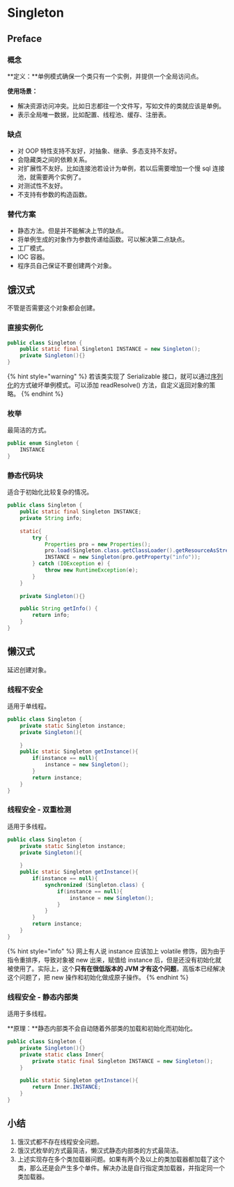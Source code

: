 # Singleton

## **Preface**

### 概念

**定义：**单例模式确保一个类只有一个实例，并提供一个全局访问点。

**使用场景：**

* 解决资源访问冲突。比如日志都往一个文件写，写如文件的类就应该是单例。
* 表示全局唯一数据，比如配置、线程池、缓存、注册表。

### 缺点

* 对 OOP 特性支持不友好，对抽象、继承、多态支持不友好。
* 会隐藏类之间的依赖关系。
* 对扩展性不友好。比如连接池若设计为单例，若以后需要增加一个慢 sql 连接池，就需要两个实例了。
* 对测试性不友好。
* 不支持有参数的构造函数。

### 替代方案

* 静态方法。但是并不能解决上节的缺点。
* 将单例生成的对象作为参数传递给函数。可以解决第二点缺点。
* 工厂模式。
* IOC 容器。
* 程序员自己保证不要创建两个对象。

## 饿汉式

不管是否需要这个对象都会创建。

### 直接实例化

```java
public class Singleton {
	public static final Singleton1 INSTANCE = new Singleton();
	private Singleton(){}
}
```

{% hint style="warning" %}
若该类实现了 Serializable 接口，就可以通过[序列化](../../../java/class-libraries/java-io.md#dui-xiang-xu-lie-hua)的方式破坏单例模式。可以添加 readResolve\(\) 方法，自定义返回对象的策略。
{% endhint %}

### 枚举

最简洁的方式。

```java
public enum Singleton {
	INSTANCE
}
```

### 静态代码块

适合于初始化比较复杂的情况。

```java
public class Singleton {
	public static final Singleton INSTANCE;
	private String info;
	
	static{
		try {
			Properties pro = new Properties();
			pro.load(Singleton.class.getClassLoader().getResourceAsStream("single.properties"));
			INSTANCE = new Singleton(pro.getProperty("info"));
		} catch (IOException e) {
			throw new RuntimeException(e);
		}
	}
	
	private Singleton(){}

	public String getInfo() {
		return info;
	}
}
```

## 懒汉式

延迟创建对象。

### 线程不安全

适用于单线程。

```java
public class Singleton {
	private static Singleton instance;
	private Singleton(){
		
	}
	public static Singleton getInstance(){
		if(instance == null){
			instance = new Singleton();
		}
		return instance;
	}
}
```

### 线程安全 - 双重检测

适用于多线程。

```java
public class Singleton {
	private static Singleton instance;
	private Singleton(){
		
	}
	public static Singleton getInstance(){
		if(instance == null){
			synchronized (Singleton.class) {
				if(instance == null){
				    instance = new Singleton();
				}
			}
		}
		return instance;
	}
}
```

{% hint style="info" %}
网上有人说 instance 应该加上 volatile 修饰，因为由于指令重排序，导致对象被 new 出来，赋值给 instance 后，但是还没有初始化就被使用了。实际上，这个**只有在很低版本的 JVM 才有这个问题**，高版本已经解决这个问题了，把 new 操作和初始化做成原子操作。
{% endhint %}

### 线程安全 - 静态内部类

适用于多线程。

**原理：**静态内部类不会自动随着外部类的加载和初始化而初始化。

```java
public class Singleton {
	private Singleton(){}
	private static class Inner{
		private static final Singleton INSTANCE = new Singleton();
	}
	
	public static Singleton getInstance(){
		return Inner.INSTANCE;
	}
}
```

## 小结

1. 饿汉式都不存在线程安全问题。
2. 饿汉式枚举的方式最简洁，懒汉式静态内部类的方式最简洁。
3. 上述实现存在多个类加载器问题。如果有两个及以上的类加载器都加载了这个类，那么还是会产生多个单件。解决办法是自行指定类加载器，并指定同一个类加载器。

